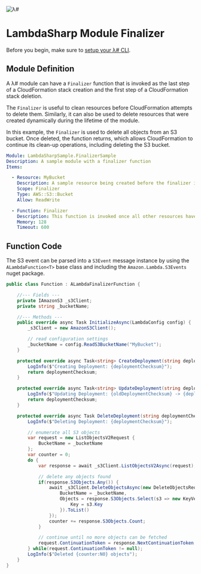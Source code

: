 ![λ#](../../Docs/LambdaSharp_v2_small.png)

# LambdaSharp Module Finalizer

Before you begin, make sure to [setup your λ# CLI](../../Docs/).

## Module Definition

A λ# module can have a `Finalizer` function that is invoked as the last step of a CloudFormation stack creation and the first step of a CloudFormation stack deletion.

The `Finalizer` is useful to clean resources before CloudFormation attempts to delete them. Similarly, it can also be used to delete resources that were created dynamically during the lifetime of the module.

In this example, the `Finalizer` is used to delete all objects from an S3 bucket. Once deleted, the function returns, which allows CloudFormation to continue its clean-up operations, including deleting the S3 bucket.

```yaml
Module: LambdaSharpSample.FinalizerSample
Description: A sample module with a finalizer function
Items:

  - Resource: MyBucket
    Description: A sample resource being created before the finalizer is invoked
    Scope: Finalizer
    Type: AWS::S3::Bucket
    Allow: ReadWrite

  - Function: Finalizer
    Description: This function is invoked once all other resources have been created/updated
    Memory: 128
    Timeout: 600
```

## Function Code

The S3 event can be parsed into a `S3Event` message instance by using the `ALambdaFunction<T>` base class and including the `Amazon.Lambda.S3Events` nuget package.

```csharp
public class Function : ALambdaFinalizerFunction {

    //--- Fields ---
    private IAmazonS3 _s3Client;
    private string _bucketName;

    //--- Methods ---
    public override async Task InitializeAsync(LambdaConfig config) {
        _s3Client = new AmazonS3Client();

        // read configuration settings
        _bucketName = config.ReadS3BucketName("MyBucket");
    }

    protected override async Task<string> CreateDeployment(string deploymentChecksum) {
        LogInfo($"Creating Deployment: {deploymentChecksum}");
        return deploymentChecksum;
    }

    protected override async Task<string> UpdateDeployment(string deploymentChecksum, string oldDeploymentChecksum) {
        LogInfo($"Updating Deployment: {oldDeploymentChecksum} -> {deploymentChecksum}");
        return deploymentChecksum;
    }

    protected override async Task DeleteDeployment(string deploymentChecksum) {
        LogInfo($"Deleting Deployment: {deploymentChecksum}");

        // enumerate all S3 objects
        var request = new ListObjectsV2Request {
            BucketName = _bucketName
        };
        var counter = 0;
        do {
            var response = await _s3Client.ListObjectsV2Async(request);

            // delete any objects found
            if(response.S3Objects.Any()) {
                await _s3Client.DeleteObjectsAsync(new DeleteObjectsRequest {
                    BucketName = _bucketName,
                    Objects = response.S3Objects.Select(s3 => new KeyVersion {
                        Key = s3.Key
                    }).ToList()
                });
                counter += response.S3Objects.Count;
            }

            // continue until no more objects can be fetched
            request.ContinuationToken = response.NextContinuationToken;
        } while(request.ContinuationToken != null);
        LogInfo($"Deleted {counter:N0} objects");
    }
}
```
